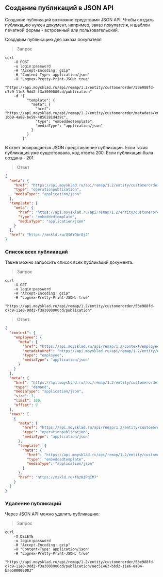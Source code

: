 ## Создание публикаций в JSON API

Создание публикаций возможно средствами JSON API. Чтобы создать публикацию нужен документ, например, заказ покупателя, и шаблон печатной формы -
встроенный или пользовательский.

Создадим публикацию для заказа покупателя

> Запрос

``` shell
curl 
    -X POST
    -u login:password
    -H "Accept-Encoding: gzip" 
    -H "Content-Type: application/json" 
    -H "Lognex-Pretty-Print-JSON: true" 
    "https://api.moysklad.ru/api/remap/1.2/entity/customerorder/53e988fd-c7c9-11e8-9dd2-f3a3000000cd/publication" 
    -d '{
          "template": {
            "meta": {
              "href": "https://api.moysklad.ru/api/remap/1.2/entity/customerorder/metadata/embeddedtemplate/6ffea5e5-1b69-4a88-be59-4856281d439c",
              "type": "embeddedtemplate",
              "mediaType": "application/json"
            }
          }
        }'
```

В ответ возвращается JSON представление публикации. Если такая публикация уже существовала, код ответа 200. Если публикация была создана - 201.

> Ответ

```json
{
  "meta": {
    "href": "https://api.moysklad.ru/api/remap/1.2/entity/customerorder/53e988fd-c7c9-11e8-9dd2-f3a3000000cd/publication/aec51463-bbd2-11e6-8a84-bae500000003",
    "type": "operationpublication",
    "mediaType": "application/json"
  },
  "template": {
    "meta": {
      "href": "https://api.moysklad.ru/api/remap/1.2/entity/customerorder/metadata/embeddedtemplate/6ffea5e5-1b69-4a88-be59-4856281d439c",
      "type": "embeddedtemplate",
      "mediaType": "application/json"
    }
  },
  "href": "https://mskld.ru/QS6YOArOjJ"
}
```

### Список всех публикаций

Также можно запросить список всех публикаций документа.

> Запрос

``` shell
curl 
    -X GET 
    -u login:password
    -H "Accept-Encoding: gzip" 
    -H "Lognex-Pretty-Print-JSON: true" 
    "https://api.moysklad.ru/api/remap/1.2/entity/customerorder/53e988fd-c7c9-11e8-9dd2-f3a3000000cd/publication" 
```

> Ответ:

```json
{
  "context": {
    "employee": {
      "meta": {
        "href": "https://api.moysklad.ru/api/remap/1.2/context/employee",
        "metadataHref": "https://api.moysklad.ru/api/remap/1.2/entity/employee/metadata",
        "type": "employee",
        "mediaType": "application/json"
      }
    }
  },
  "meta": {
    "href": "https://api.moysklad.ru/api/remap/1.2/entity/customerorder/53e988fd-c7c9-11e8-9dd2-f3a3000000cd/publication",
    "type": "demand",
    "mediaType": "application/json",
    "size": 1,
    "limit": 100,
    "offset": 0
  },
  "rows": [
    {
      "meta": {
        "href": "https://api.moysklad.ru/api/remap/1.2/entity/customerorder/53e988fd-c7c9-11e8-9dd2-f3a3000000cd/publication/aec51463-bbd2-11e6-8a84-bae500000003",
        "type": "operationpublication",
        "mediaType": "application/json"
      },
      "template": {
        "meta": {
          "href": "https://api.moysklad.ru/api/remap/1.2/entity/customerorder/metadata/embeddedtemplate/6ffea5e5-1b69-4a88-be59-4856281d439c",
          "type": "embeddedtemplate",
          "mediaType": "application/json"
        }
      },
      "href": "https://mskld.ru/fhzHJPqIM7"
    }
  ]
}
```

### Удаление публикаций

Через JSON API можно удалить публикацию:

> Запрос

``` shell
curl 
    -X DELETE 
    -u login:password
    -H "Accept-Encoding: gzip" 
    -H "Content-Type: application/json" 
    -H "Lognex-Pretty-Print-JSON: true" 
    "https://api.moysklad.ru/api/remap/1.2/entity/customerorder/53e988fd-c7c9-11e8-9dd2-f3a3000000cd/publication/aec51463-bbd2-11e6-8a84-bae500000003"
```
